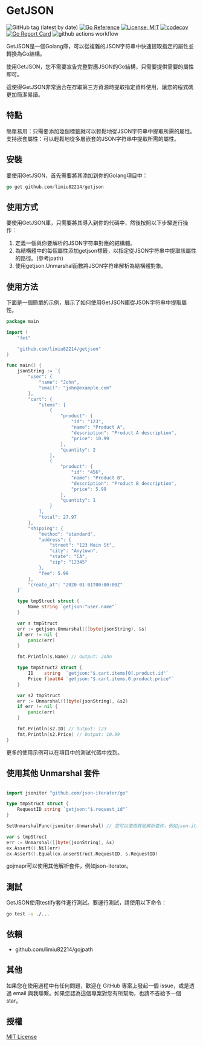 # GetJSON

![GitHub tag (latest by date)](https://img.shields.io/github/v/tag/limiu82214/gojmapr?label=version) [![Go Reference](https://pkg.go.dev/badge/github.com/limiu82214/gojmapr.svg)](https://pkg.go.dev/github.com/limiu82214/gojmapr) [![License: MIT](https://img.shields.io/badge/License-MIT-yellow.svg)](https://opensource.org/licenses/MIT) [![codecov](https://codecov.io/gh/limiu82214/gojmapr/branch/master/graph/badge.svg?token=0XAK9BB5WL)](https://codecov.io/gh/limiu82214/gojmapr) [![Go Report Card](https://goreportcard.com/badge/github.com/limiu82214/gojmapr)](https://goreportcard.com/report/github.com/limiu82214/gojmapr) ![github actions workflow](https://github.com/limiu82214/gojmapr/actions/workflows/go.yml/badge.svg)  

GetJSON是一個Golang庫，可以從複雜的JSON字符串中快速提取指定的屬性並轉換為Go結構。

使用GetJSON，您不需要宣告完整對應JSON的Go結構，只需要提供需要的屬性即可。

這使得GetJSON非常適合在存取第三方資源時提取指定資料使用，讓您的程式碼更加簡潔易讀。

## 特點

簡單易用：只需要添加幾個標籤就可以輕鬆地從JSON字符串中提取所需的屬性。
支持嵌套屬性：可以輕鬆地從多層嵌套的JSON字符串中提取所需的屬性。

## 安裝

要使用GetJSON，首先需要將其添加到你的Golang項目中：

```go
go get github.com/limiu82214/getjson
```

## 使用方式

要使用GetJSON庫，只需要將其導入到你的代碼中，然後按照以下步驟進行操作：

1. 定義一個與你要解析的JSON字符串對應的結構體。
2. 為結構體中的每個屬性添加getjson標籤，以指定從JSON字符串中提取該屬性的路徑。(參考jpath)
3. 使用getjson.Unmarshal函數將JSON字符串解析為結構體對象。

## 使用方法

下面是一個簡單的示例，展示了如何使用GetJSON庫從JSON字符串中提取屬性。

```go
package main

import (
    "fmt"

    "github.com/limiu82214/getjson"
)

func main() {
    jsonString := `{
        "user": {
            "name": "John",
            "email": "john@example.com"
        },
        "cart": {
            "items": [
                {
                    "product": {
                        "id": "123",
                        "name": "Product A",
                        "description": "Product A description",
                        "price": 10.99
                    },
                    "quantity": 2
                },
                {
                    "product": {
                        "id": "456",
                        "name": "Product B",
                        "description": "Product B description",
                        "price": 5.99
                    },
                    "quantity": 1
                }
            ],
            "total": 27.97
        },
        "shipping": {
            "method": "standard",
            "address": {
                "street": "123 Main St",
                "city": "Anytown",
                "state": "CA",
                "zip": "12345"
            },
            "fee": 5.99
        },
        "create_at": "2020-01-01T00:00:00Z"
    }`

    type tmpStruct struct {
        Name string `getjson:"user.name"`
    }

    var s tmpStruct
    err := getjson.Unmarshal([]byte(jsonString), &s)
    if err != nil {
        panic(err)
    }

    fmt.Println(s.Name) // Output: John

    type tmpStruct2 struct {
        ID    string  `getjson:"$.cart.items[0].product.id"`
        Price float64 `getjson:"$.cart.items.0.product.price"`
    }

    var s2 tmpStruct
    err := Unmarshal([]byte(jsonString), &s2)
    if err != nil {
        panic(err)
    }

    fmt.Println(s2.ID) // Output: 123
    fmt.Println(s2.Price) // Output: 10.99
}
```

更多的使用示例可以在項目中的測試代碼中找到。

## 使用其他 Unmarshal 套件

```go

import jsoniter "github.com/json-iterator/go"

type tmpStruct struct {
    RequestID string `getjson:"$.request_id"`
}

SetUnmarshalFunc(jsoniter.Unmarshal) // 您可以使用其他解析套件，例如json-iterator

var s tmpStruct
err := Unmarshal([]byte(jsonString), &s)
ex.Assert().Nil(err)
ex.Assert().Equal(ex.anserStruct.RequestID, s.RequestID)
```

gojmapr可以使用其他解析套件，例如json-iterator。

## 測試

GetJSON使用testify套件進行測試。要運行測試，請使用以下命令：

```bash
go test -v ./...
```

## 依賴

* github.com/limiu82214/gojpath


## 其他

如果您在使用過程中有任何問題，歡迎在 GitHub 專案上發起一個 issue，或是透過 email 與我聯繫。如果您認為這個專案對您有所幫助，也請不吝給予一個 star。

## 授權

[MIT License](./LICENSE)
